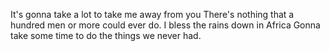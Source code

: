 It's gonna take a lot to take me away from you
There's nothing that a hundred men or more could ever do.
I bless the rains down in Africa
Gonna take some time to do the things we never had.
